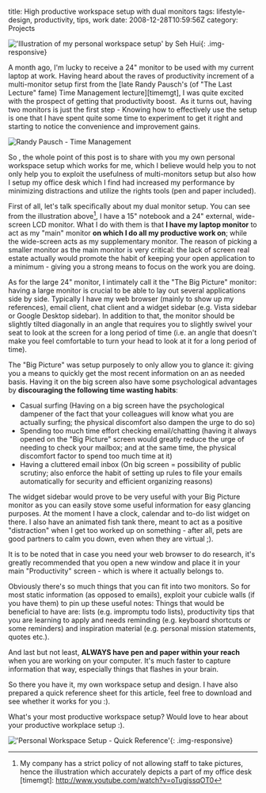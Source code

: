 title: High productive workspace setup with dual monitors
tags: lifestyle-design, productivity, tips, work
date: 2008-12-28T10:59:56Z
category: Projects

!['Illustration of my personal workspace setup' by Seh Hui]({static}/images/2008/12/desktopsetup.png){: .img-responsive}

A month ago, I'm lucky to receive a 24" monitor to be used with my current laptop at work. Having heard about the raves of productivity increment of a multi-monitor setup first from the [late Randy Pausch's (of "The Last Lecture" fame) Time Management lecture][timemgt], I was quite excited with the prospect of getting that productivity boost.  As it turns out, having two monitors is just the first step - Knowing how to effectively use the setup is one that I have spent quite some time to experiment to get it right and starting to notice the convenience and improvement gains.

![Randy Pausch - Time Management](http://www.youtube.com/watch?v=oTugjssqOT0)

So , the whole point of this post is to share with you my own personal workspace setup which works for me, which I believe would help you to not only help you to exploit the usefulness of multi-monitors setup but also how I setup my office desk which I find had increased my performance by minimizing distractions and utilize the rights tools (pen and paper included).

First of all, let's talk specifically about my dual monitor setup. You can see from the illustration above[^1], I have a 15" notebook and a 24" external, wide-screen LCD monitor. What I do with them is that **I have my laptop monitor** to act as my "main" monitor **on which I do all my productive work on**; while the wide-screen acts as my supplementary monitor. The reason of picking a smaller monitor as the main monitor is very critical: the lack of screen real estate actually would promote the habit of keeping your open application to a minimum - giving you a strong means to focus on the work you are doing.

As for the large 24" monitor, I intimately call it the "The Big Picture" monitor: having a large monitor is crucial to be able to lay out several applications side by side. Typically I have my web browser (mainly to show up my references), email client, chat client and a widget sidebar (e.g. Vista sidebar or Google Desktop sidebar). In addition to that, the monitor should be slightly tilted diagonally in an angle that requires you to slightly swivel your seat to look at the screen for a long period of time (i.e. an angle that doesn't make you feel comfortable to turn your head to look at it for a long period of time).

The "Big Picture" was setup purposely to only allow you to glance it: giving you a means to quickly get the most recent information on an as needed basis. Having it on the big screen also have some psychological advantages by **discouraging the following time wasting habits**:

- Casual surfing (Having on a big screen have the psychological dampener of the fact that your colleagues will know what you are actually surfing; the physical discomfort also dampen the urge to do so)
- Spending too much time effort checking email/chatting (having it always opened on the "Big Picture" screen would greatly reduce the urge of needing to check your mailbox; and at the same time, the physical discomfort factor to spend too much time at it)
- Having a cluttered email inbox (On big screen = possibility of public scrutiny; also enforce the habit of setting up rules to file your emails automatically for security and efficient organizing reasons)

The widget sidebar would prove to be very useful with your Big Picture monitor as you can easily stove some useful information for easy glancing purposes. At the moment I have a clock, calendar and to-do list widget on there. I also have an animated fish tank there, meant to act as a positive "distraction" when I get too worked up on something - after all, pets are good partners to calm you down, even when they are virtual ;).

It is to be noted that in case you need your web browser to do research, it's greatly recommended that you open a new window and place it in your main "Productivity" screen - which is where it actually belongs to.

Obviously there's so much things that you can fit into two monitors. So for most static information (as opposed to emails), exploit your cubicle walls (if you have them) to pin up these useful notes: Things that would be beneficial to have are: lists (e.g. impromptu todo lists), productivity tips that you are learning to apply and needs reminding (e.g. keyboard shortcuts or some reminders) and inspiration material (e.g. personal mission statements, quotes etc.).

And last but not least, **ALWAYS have pen and paper within your reach** when you are working on your computer. It's much faster to capture information that way, especially things that flashes in your brain.

So there you have it, my own workspace setup and design. I have also prepared a quick reference sheet for this article, feel free to download and see whether it works for you :).

What's your most productive workspace setup? Would love to hear about your productive workplace setup :).

!['Personal Workspace Setup - Quick Reference'](http://upload.felixleong.com/2008/12/workspacesetup.png){: .img-responsive}

[^1]: My company has a strict policy of not allowing staff to take pictures, hence the illustration which accurately depicts a part of my office desk
[timemgt]: http://www.youtube.com/watch?v=oTugjssqOT0
